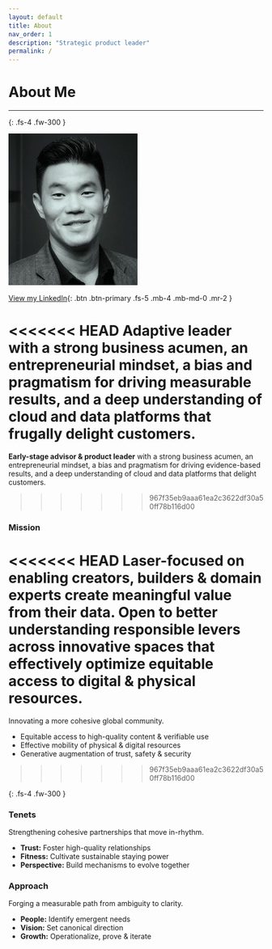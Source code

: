 ```yaml
---
layout: default
title: About
nav_order: 1
description: "Strategic product leader"
permalink: /
---
```



# About Me

---
{: .fs-4 .fw-300 }

![](/assets/images/bio-photo-2.jpg)

[View my LinkedIn](https://linkedin.com/in/shaneouchi){: .btn .btn-primary .fs-5 .mb-4 .mb-md-0 .mr-2 }


<<<<<<< HEAD
**Adaptive leader** with a strong business acumen, an entrepreneurial mindset, a bias and pragmatism for driving measurable results, and a deep understanding of cloud and data platforms that frugally delight customers. 
=======
**Early-stage advisor & product leader** with a strong business acumen, an entrepreneurial mindset, a bias and pragmatism for driving evidence-based results, and a deep understanding of cloud and data platforms that delight customers. 
>>>>>>> 967f35eb9aaa61ea2c3622df30a50ff78b116d00


### **Mission**

<<<<<<< HEAD
Laser-focused on enabling creators, builders & domain experts create meaningful value from their data. Open to better understanding responsible levers across innovative spaces that effectively optimize equitable access to digital & physical resources. 
=======
Innovating a more cohesive global community.

- Equitable access to high-quality content & verifiable use
- Effective mobility of physical & digital resources
- Generative augmentation of trust, safety & security
>>>>>>> 967f35eb9aaa61ea2c3622df30a50ff78b116d00

{: .fs-4 .fw-300 }

### **Tenets**

Strengthening cohesive partnerships that move in-rhythm. 

- **Trust:** Foster high-quality relationships
- **Fitness:** Cultivate sustainable staying power
- **Perspective:** Build mechanisms to evolve together

### **Approach**

Forging a measurable path from ambiguity to clarity. 

- **People:** Identify emergent needs
- **Vision:** Set canonical direction
- **Growth:** Operationalize, prove & iterate
